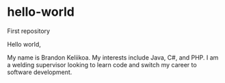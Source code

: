 # hello-world
First repository

Hello world,

My name is Brandon Keliikoa. My interests include Java, C#, and PHP.
I am a welding supervisor looking to learn code and switch my career to software development.
